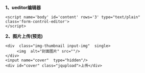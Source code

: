 **1、ueditor编辑器**

    <script name='body' id='content' rows='3' type="text/plain" class='form-control-editor'>
    </script>

**2、图片上传(预览)**

    <div  class="img-thumbnail input-img"  single>
         <img  alt="封面图片" src=""/>
    </div>
    <input name="cover"  type="hidden"/>
    <div id="cover" class="jqupload">上传</div>